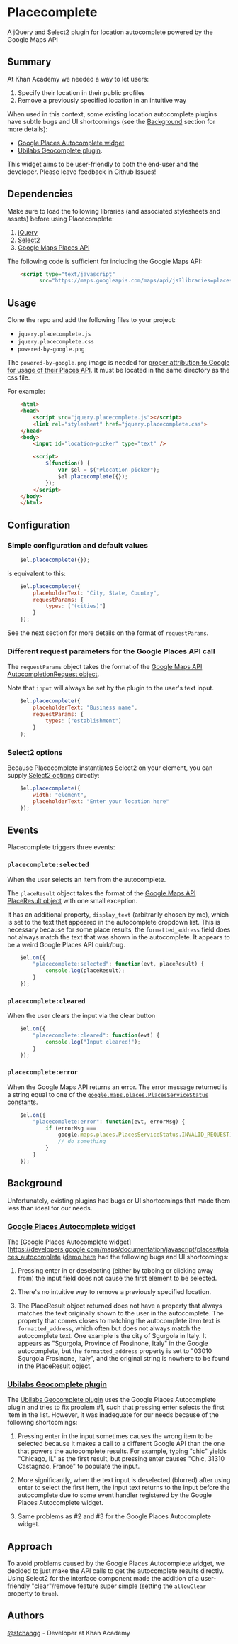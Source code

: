 Placecomplete
=============

A jQuery and Select2 plugin for location autocomplete powered by the Google Maps API

## Summary

At Khan Academy we needed a way to let users:

1. Specify their location in their public profiles
2. Remove a previously specified location in an intuitive way

When used in this context, some existing location autocomplete plugins have subtle bugs and UI shortcomings (see the [Background](#background) section for more details):

- [Google Places Autocomplete widget](https://developers.google.com/maps/documentation/javascript/places#places_autocomplete)
- [Ubilabs Geocomplete plugin](http://ubilabs.github.io/geocomplete/).

This widget aims to be user-friendly to both the end-user and the developer. Please leave feedback in Github Issues!

## Dependencies

Make sure to load the following libraries (and associated stylesheets and assets) before using Placecomplete:

1. [jQuery](http://jquery.com/)
2. [Select2](http://ivaynberg.github.io/select2/)
3. [Google Maps Places API](https://developers.google.com/places/documentation/autocomplete)

The following code is sufficient for including the Google Maps API:

```html
    <script type="text/javascript"
          src="https://maps.googleapis.com/maps/api/js?libraries=places&amp;sensor=false"></script>
```

## Usage

Clone the repo and add the following files to your project:

- `jquery.placecomplete.js`
- `jquery.placecomplete.css`
- `powered-by-google.png`

The `powered-by-google.png` image is needed for [proper attribution to Google for usage of their Places API](https://developers.google.com/places/policies). It must be located in the same directory as the css file.

For example:

```html
    <html>
    <head>
        <script src="jquery.placecomplete.js"></script>
        <link rel="stylesheet" href="jquery.placecomplete.css">
    </head>
    <body>
        <input id="location-picker" type="text" />

        <script>
            $(function() {
                var $el = $("#location-picker");
                $el.placecomplete({});
            });
        </script>
    </body>
    </html>
```

## Configuration

### Simple configuration and default values

```javascript
    $el.placecomplete({});
```

is equivalent to this:

```javascript
    $el.placecomplete({
        placeholderText: "City, State, Country",
        requestParams: {
            types: ["(cities)"]
        }
    });
```

See the next section for more details on the format of `requestParams`.

### Different request parameters for the Google Places API call

The `requestParams` object takes the format of the [Google Maps API AutocompletionRequest object](https://developers.google.com/maps/documentation/javascript/reference#AutocompletionRequest).

Note that `input` will always be set by the plugin to the user's text input.

```javascript
    $el.placecomplete({
        placeholderText: "Business name",
        requestParams: {
            types: ["establishment"]
        }
    );
```

### Select2 options

Because Placecomplete instantiates Select2 on your element, you can supply [Select2 options](http://ivaynberg.github.io/select2/#documentation) directly:

```javascript
    $el.placecomplete({
        width: "element",
        placeholderText: "Enter your location here"
    });
```

## Events

Placecomplete triggers three events:

### `placecomplete:selected`
When the user selects an item from the autocomplete.

The `placeResult` object takes the format of the [Google Maps API PlaceResult object](https://developers.google.com/maps/documentation/javascript/reference#PlaceResult) with one small exception.

It has an additional property, `display_text` (arbitrarily chosen by me), which is set to the text that appeared in the autocomplete dropdown list. This is necessary because for some place results, the `formatted_address` field does not always match the text that was shown in the autocomplete. It appears to be a weird Google Places API quirk/bug.

```javascript
    $el.on({
        "placecomplete:selected": function(evt, placeResult) {
            console.log(placeResult);
        }
    });
```

### `placecomplete:cleared`
When the user clears the input via the clear button

```javascript
    $el.on({
        "placecomplete:cleared": function(evt) {
            console.log("Input cleared!");
        }
    });
```

### `placecomplete:error`
When the Google Maps API returns an error. The error message returned is a string equal to one of the [`google.maps.places.PlacesServiceStatus` constants](https://developers.google.com/maps/documentation/javascript/reference#PlacesServiceStatus).

```javascript
    $el.on({
        "placecomplete:error": function(evt, errorMsg) {
            if (errorMsg ===
                google.maps.places.PlacesServiceStatus.INVALID_REQUEST) {
                // do something
            }
        }
    });
```

## Background

Unfortunately, existing plugins had bugs or UI shortcomings that made them less than ideal for our needs.

### [Google Places Autocomplete widget](https://developers.google.com/maps/documentation/javascript/places#places_autocomplete)

The [Google Places Autocomplete widget](https://developers.google.com/maps/documentation/javascript/places#places_autocomplete ([demo here](https://developers.google.com/maps/documentation/javascript/examples/places-autocomplete) had the following bugs and UI shortcomings:

1. Pressing enter in or deselecting (either by tabbing or clicking away from) the input field does not cause the first element to be selected.

2. There's no intuitive way to remove a previously specified location.

3. The PlaceResult object returned does not have a property that always matches the text originally shown to the user in the autocomplete. The property that comes closes to matching the autocomplete item text is `formatted_address`, which often but does not always match the autocomplete text. One example is the city of Sgurgola in Italy. It appears as "Sgurgola, Province of Frosinone, Italy" in the Google autocomplete, but the `formatted_address` property is set to "03010 Sgurgola Frosinone, Italy", and the original string is nowhere to be found in the PlaceResult object.

### [Ubilabs Geocomplete plugin](http://ubilabs.github.io/geocomplete/)

The [Ubilabs Geocomplete plugin](http://ubilabs.github.io/geocomplete/) uses the Google Places Autocomplete plugin and tries to fix problem #1, such that pressing enter selects the first item in the list. However, it was inadequate for our needs because of the following shortcomings:

1. Pressing enter in the input sometimes causes the wrong item to be selected because it makes a call to a different Google API than the one that powers the autocomplete results. For example, typing "chic" yields "Chicago, IL" as the first result, but pressing enter causes "Chic, 31310 Castagnac, France" to populate the input.

2. More significantly, when the text input is deselected (blurred) after using enter to select the first item, the input text returns to the input before the autocomplete due to some event handler registered by the Google Places Autocomplete widget.

3. Same problems as #2 and #3 for the Google Places Autocomplete widget.

## Approach

To avoid problems caused by the Google Places Autocomplete widget, we decided to just make the API calls to get the autocomplete results directly. Using Select2 for the interface component made the addition of a user-friendly "clear"/remove feature super simple (setting the `allowClear` property to `true`).

## Authors

[@stchangg](http://github.com/stchangg) - Developer at Khan Academy
